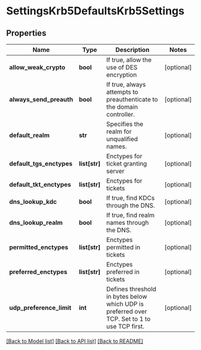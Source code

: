 # SettingsKrb5DefaultsKrb5Settings

## Properties
Name | Type | Description | Notes
------------ | ------------- | ------------- | -------------
**allow_weak_crypto** | **bool** | If true, allow the use of DES encryption | [optional] 
**always_send_preauth** | **bool** | If true, always attempts to preauthenticate to the domain controller. | [optional] 
**default_realm** | **str** | Specifies the realm for unqualified names. | [optional] 
**default_tgs_enctypes** | **list[str]** | Enctypes for ticket granting server | [optional] 
**default_tkt_enctypes** | **list[str]** | Enctypes for tickets | [optional] 
**dns_lookup_kdc** | **bool** | If true, find KDCs through the DNS. | [optional] 
**dns_lookup_realm** | **bool** | If true, find realm names through the DNS. | [optional] 
**permitted_enctypes** | **list[str]** | Enctypes permitted in tickets | [optional] 
**preferred_enctypes** | **list[str]** | Enctypes preferred in tickets | [optional] 
**udp_preference_limit** | **int** | Defines threshold in bytes below which UDP is preferred over TCP. Set to 1 to use TCP first. | [optional] 

[[Back to Model list]](../README.md#documentation-for-models) [[Back to API list]](../README.md#documentation-for-api-endpoints) [[Back to README]](../README.md)


